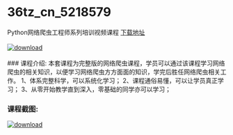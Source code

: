 # 36tz_cn_5218579
Python网络爬虫工程师系列培训视频课程
[下载地址](http://www.36tz.cn/article/5218579 "下载地址")
<br/></br>[![download](http://36tz.cn/muke_img/2021_02_12345-7.jpg "下载地址")](http://www.36tz.cn/article/5218579 "下载地址")
<br/></br>### 课程介绍:
本套课程为完整版的网络爬虫课程，学员可以通过该课程学习网络爬虫的相关知识，以便学习网络爬虫方方面面的知识，学完后胜任网络爬虫相关工作。 1、体系完整科学，可以系统化学习； 2、课程通俗易懂，可以让学员真正学习； 3、从零开始教学直到深入，零基础的同学亦可以学习；

### 课程截图:
[![download](http://36tz.cn/muke_img/2021_02_2-80.png "下载地址")](http://www.36tz.cn/article/5218579 "下载地址")
